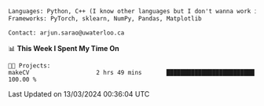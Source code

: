 ```txt
Languages: Python, C++ (I know other languages but I don't wanna work in em)
Frameworks: PyTorch, sklearn, NumPy, Pandas, Matplotlib

Contact: arjun.sarao@uwaterloo.ca
```

<!--START_SECTION:waka-->
📊 **This Week I Spent My Time On** 

```text
🐱‍💻 Projects: 
makeCV                   2 hrs 49 mins       █████████████████████████   100.00 % 
```


 Last Updated on 13/03/2024 00:36:04 UTC
<!--END_SECTION:waka-->
